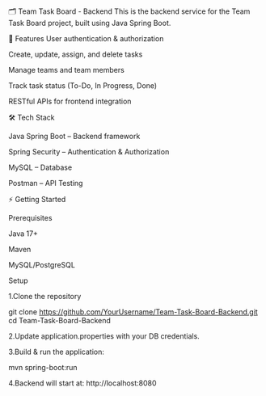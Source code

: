 🗂️ Team Task Board - Backend
This is the backend service for the Team Task Board project, built using Java Spring Boot.

🚀 Features
User authentication & authorization

Create, update, assign, and delete tasks

Manage teams and team members

Track task status (To-Do, In Progress, Done)

RESTful APIs for frontend integration

🛠️ Tech Stack

Java Spring Boot – Backend framework

Spring Security – Authentication & Authorization

MySQL – Database

Postman – API Testing

⚡ Getting Started

Prerequisites

Java 17+

Maven

MySQL/PostgreSQL

Setup

1.Clone the repository

git clone https://github.com/YourUsername/Team-Task-Board-Backend.git
cd Team-Task-Board-Backend


2.Update application.properties with your DB credentials.

3.Build & run the application:

mvn spring-boot:run


4.Backend will start at: http://localhost:8080
